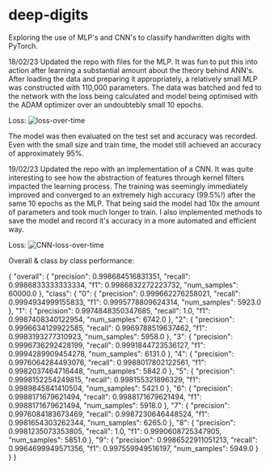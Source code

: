 # deep-digits
Exploring the use of MLP's and CNN's to classify handwritten digits with PyTorch. 

18/02/23
Updated the repo with files for the MLP. It was fun to put this into action after learning a substantial amount about the theory behind ANN's. After loading the data and preparing it appropriately, a relatively small MLP was constructed with 110,000 parameters. The data was batched and fed to the network with the loss being calculated and model being optimised with the ADAM optimizer over an undoubtebly small 10 epochs. 

Loss:
![loss-over-time](https://user-images.githubusercontent.com/100109163/219882812-630d2dc6-c403-4355-a088-2341cde71aaa.png)


The model was then evaluated on the test set and accuracy was recorded. Even with the small size and train time, the model still achieved an accuracy of approximately 95%.

19/02/23
Updated the repo with an implementation of a CNN. It was quite interesting to see how the abstraction of features through kernel filters impacted the learning process. The training was seemingly immediately improved and converged to an extremely high accuracy (99.5%!) after the same 10 epochs as the MLP. That being said the model had 10x the amount of parameters and took much longer to train. I also implemented methods to save the model and record it's accuracy in a more automated and efficient way. 

Loss:
![CNN-loss-over-time](https://user-images.githubusercontent.com/100109163/220102930-79ce8d58-a24f-4398-a776-603c657d2d62.png)


Overall & class by class performance:

{
  "overall": {
    "precision": 0.998684516831351,
    "recall": 0.9986833333333334,
    "f1": 0.9986832272223732,
    "num_samples": 60000.0
  },
  "class": {
    "0": {
      "precision": 0.999662276258021,
      "recall": 0.9994934999155833,
      "f1": 0.9995778809624314,
      "num_samples": 5923.0
    },
    "1": {
      "precision": 0.9974848350347685,
      "recall": 1.0,
      "f1": 0.9987408340122954,
      "num_samples": 6742.0
    },
    "2": {
      "precision": 0.9996634129922585,
      "recall": 0.9969788519637462,
      "f1": 0.9983193277310923,
      "num_samples": 5958.0
    },
    "3": {
      "precision": 0.9996736292428199,
      "recall": 0.9991844723536127,
      "f1": 0.9994289909454278,
      "num_samples": 6131.0
    },
    "4": {
      "precision": 0.9976064284493076,
      "recall": 0.9988017802122561,
      "f1": 0.9982037464716448,
      "num_samples": 5842.0
    },
    "5": {
      "precision": 0.9998152254249815,
      "recall": 0.998155321896329,
      "f1": 0.9989845841410504,
      "num_samples": 5421.0
    },
    "6": {
      "precision": 0.9988171679621494,
      "recall": 0.9988171679621494,
      "f1": 0.9988171679621494,
      "num_samples": 5918.0
    },
    "7": {
      "precision": 0.9976084183673469,
      "recall": 0.9987230646448524,
      "f1": 0.9981654303262344,
      "num_samples": 6265.0
    },
    "8": {
      "precision": 0.9981235073353805,
      "recall": 1.0,
      "f1": 0.9990608725347905,
      "num_samples": 5851.0
    },
    "9": {
      "precision": 0.9986522911051213,
      "recall": 0.9964699949571356,
      "f1": 0.997559949516197,
      "num_samples": 5949.0
    }
  }
}
